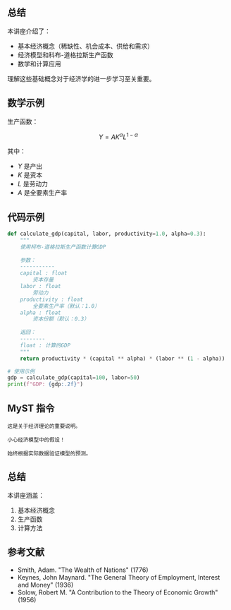 ## 总结

本讲座介绍了：
- 基本经济概念（稀缺性、机会成本、供给和需求）
- 经济模型和科布-道格拉斯生产函数
- 数学和计算应用

理解这些基础概念对于经济学的进一步学习至关重要。

## 数学示例

生产函数：

$$
Y = A K^{\alpha} L^{1-\alpha}
$$

其中：
- $Y$ 是产出
- $K$ 是资本
- $L$ 是劳动力
- $A$ 是全要素生产率

## 代码示例

```python
def calculate_gdp(capital, labor, productivity=1.0, alpha=0.3):
    """
    使用柯布-道格拉斯生产函数计算GDP
    
    参数：
    -----------
    capital : float
        资本存量
    labor : float
        劳动力
    productivity : float
        全要素生产率（默认：1.0）
    alpha : float
        资本份额（默认：0.3）
        
    返回：
    --------
    float : 计算的GDP
    """
    return productivity * (capital ** alpha) * (labor ** (1 - alpha))

# 使用示例
gdp = calculate_gdp(capital=100, labor=50)
print(f"GDP: {gdp:.2f}")
```

## MyST 指令

```{note}
这是关于经济理论的重要说明。
```

```{warning}
小心经济模型中的假设！
```

```{tip}
始终根据实际数据验证模型的预测。
```

## 总结

本讲座涵盖：
1. 基本经济概念
2. 生产函数
3. 计算方法

## 参考文献

- Smith, Adam. "The Wealth of Nations" (1776)
- Keynes, John Maynard. "The General Theory of Employment, Interest and Money" (1936)
- Solow, Robert M. "A Contribution to the Theory of Economic Growth" (1956)
